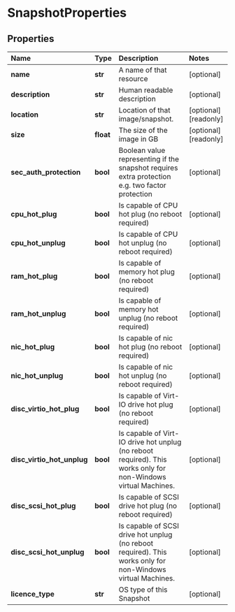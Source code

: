 # SnapshotProperties

## Properties

| Name | Type | Description | Notes |
| :--- | :--- | :--- | :--- |
| **name** | **str** | A name of that resource | \[optional\] |
| **description** | **str** | Human readable description | \[optional\] |
| **location** | **str** | Location of that image/snapshot. | \[optional\] \[readonly\] |
| **size** | **float** | The size of the image in GB | \[optional\] \[readonly\] |
| **sec\_auth\_protection** | **bool** | Boolean value representing if the snapshot requires extra protection e.g. two factor protection | \[optional\] |
| **cpu\_hot\_plug** | **bool** | Is capable of CPU hot plug \(no reboot required\) | \[optional\] |
| **cpu\_hot\_unplug** | **bool** | Is capable of CPU hot unplug \(no reboot required\) | \[optional\] |
| **ram\_hot\_plug** | **bool** | Is capable of memory hot plug \(no reboot required\) | \[optional\] |
| **ram\_hot\_unplug** | **bool** | Is capable of memory hot unplug \(no reboot required\) | \[optional\] |
| **nic\_hot\_plug** | **bool** | Is capable of nic hot plug \(no reboot required\) | \[optional\] |
| **nic\_hot\_unplug** | **bool** | Is capable of nic hot unplug \(no reboot required\) | \[optional\] |
| **disc\_virtio\_hot\_plug** | **bool** | Is capable of Virt-IO drive hot plug \(no reboot required\) | \[optional\] |
| **disc\_virtio\_hot\_unplug** | **bool** | Is capable of Virt-IO drive hot unplug \(no reboot required\). This works only for non-Windows virtual Machines. | \[optional\] |
| **disc\_scsi\_hot\_plug** | **bool** | Is capable of SCSI drive hot plug \(no reboot required\) | \[optional\] |
| **disc\_scsi\_hot\_unplug** | **bool** | Is capable of SCSI drive hot unplug \(no reboot required\). This works only for non-Windows virtual Machines. | \[optional\] |
| **licence\_type** | **str** | OS type of this Snapshot | \[optional\] |

